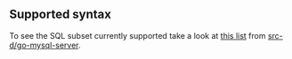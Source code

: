 ## Supported syntax

To see the SQL subset currently supported take a look at [this list](https://github.com/src-d/go-mysql-server/blob/b32d2fdea095e2743d13f3ab4da5ae83aef55bc7/SUPPORTED.md) from [src-d/go-mysql-server](https://github.com/src-d/go-mysql-server).
